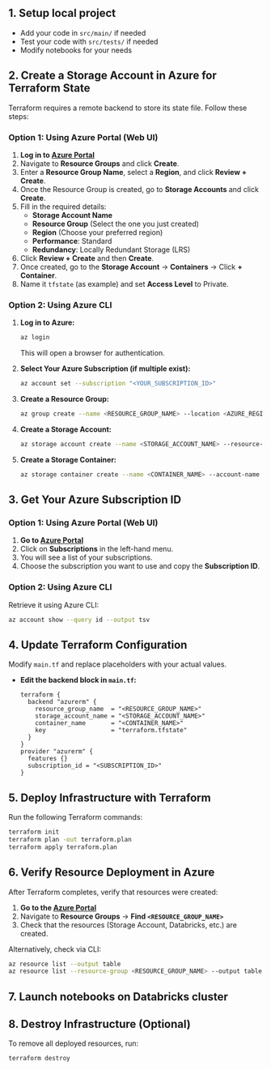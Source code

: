 ## 1. Setup local project
  - Add your code in `src/main/` if needed
  - Test your code with `src/tests/` if needed
  - Modify notebooks for your needs

## 2. Create a Storage Account in Azure for Terraform State
Terraform requires a remote backend to store its state file. Follow these steps:

### **Option 1: Using Azure Portal (Web UI)**
1. **Log in to [Azure Portal](https://portal.azure.com/)**
2. Navigate to **Resource Groups** and click **Create**.
3. Enter a **Resource Group Name**, select a **Region**, and click **Review + Create**.
4. Once the Resource Group is created, go to **Storage Accounts** and click **Create**.
5. Fill in the required details:
   - **Storage Account Name**
   - **Resource Group** (Select the one you just created)
   - **Region** (Choose your preferred region)
   - **Performance**: Standard
   - **Redundancy**: Locally Redundant Storage (LRS)
6. Click **Review + Create** and then **Create**.
7. Once created, go to the **Storage Account** → **Containers** → Click **+ Container**.
8. Name it `tfstate` (as example) and set **Access Level** to Private.

### **Option 2: Using Azure CLI**
1. **Log in to Azure:**
   ```bash
   az login
   ```
   This will open a browser for authentication.

2. **Select Your Azure Subscription (if multiple exist):**
   ```bash
   az account set --subscription "<YOUR_SUBSCRIPTION_ID>"
   ```

3. **Create a Resource Group:**
   ```bash
   az group create --name <RESOURCE_GROUP_NAME> --location <AZURE_REGION>
   ```

4. **Create a Storage Account:**
   ```bash
   az storage account create --name <STORAGE_ACCOUNT_NAME> --resource-group <RESOURCE_GROUP_NAME> --location <AZURE_REGION> --sku Standard_LRS
   ```

5. **Create a Storage Container:**
   ```bash
   az storage container create --name <CONTAINER_NAME> --account-name <STORAGE_ACCOUNT_NAME>
   ```

## 3. Get Your Azure Subscription ID

### **Option 1: Using Azure Portal (Web UI)**
1. **Go to [Azure Portal](https://portal.azure.com/)**
2. Click on **Subscriptions** in the left-hand menu.
3. You will see a list of your subscriptions.
4. Choose the subscription you want to use and copy the **Subscription ID**.

### **Option 2: Using Azure CLI**
Retrieve it using Azure CLI:
```bash
az account show --query id --output tsv
```

## 4. Update Terraform Configuration
Modify `main.tf` and replace placeholders with your actual values.

- **Edit the backend block in `main.tf`:**
  ```hcl
  terraform {
    backend "azurerm" {
      resource_group_name  = "<RESOURCE_GROUP_NAME>"
      storage_account_name = "<STORAGE_ACCOUNT_NAME>"
      container_name       = "<CONTAINER_NAME>"
      key                  = "terraform.tfstate"
    }
  }
  provider "azurerm" {
    features {}
    subscription_id = "<SUBSCRIPTION_ID>"
  }
  ```

## 5. Deploy Infrastructure with Terraform
Run the following Terraform commands:

```bash
terraform init
terraform plan -out terraform.plan
terraform apply terraform.plan
```

## 6. Verify Resource Deployment in Azure
After Terraform completes, verify that resources were created:

1. **Go to the [Azure Portal](https://portal.azure.com/)**
2. Navigate to **Resource Groups** → **Find `<RESOURCE_GROUP_NAME>`**
3. Check that the resources (Storage Account, Databricks, etc.) are created.

Alternatively, check via CLI:
```bash
az resource list --output table
az resource list --resource-group <RESOURCE_GROUP_NAME> --output table
```

## 7. Launch notebooks on Databricks cluster

## 8. Destroy Infrastructure (Optional)
To remove all deployed resources, run:
```bash
terraform destroy
```

